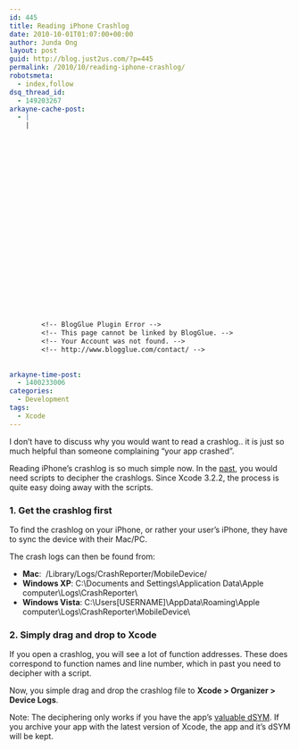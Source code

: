 ```yaml
---
id: 445
title: Reading iPhone Crashlog
date: 2010-10-01T01:07:00+00:00
author: Junda Ong
layout: post
guid: http://blog.just2us.com/?p=445
permalink: /2010/10/reading-iphone-crashlog/
robotsmeta:
  - index,follow
dsq_thread_id:
  - 149203267
arkayne-cache-post:
  - |
    |
        
        
        
        
        
        
        
        
        
        
        
        
        
        
        
        
        
        
        
        
        
        
        
        <!-- BlogGlue Plugin Error -->
        <!-- This page cannot be linked by BlogGlue. -->
        <!-- Your Account was not found. -->
        <!-- http://www.blogglue.com/contact/ -->
        
        
arkayne-time-post:
  - 1400233006
categories:
  - Development
tags:
  - Xcode
---
```

I don’t have to discuss why you would want to read a crashlog.. it is just so much helpful than someone complaining “your app crashed”.

Reading iPhone’s crashlog is so much simple now. In the <a href="http://blog.just2us.com/2010/02/how-to-read-iphone-crash-log/" onclick="__gaTracker('send', 'event', 'outbound-article', 'http://blog.just2us.com/2010/02/how-to-read-iphone-crash-log/', 'past');">past</a>, you would need scripts to decipher the crashlogs. Since Xcode 3.2.2, the process is quite easy doing away with the scripts.

### 1. Get the crashlog first

To find the crashlog on your iPhone, or rather your user’s iPhone, they have to sync the device with their Mac/PC.

The crash logs can then be found from:

  * **Mac**:  /Library/Logs/CrashReporter/MobileDevice/
  * **Windows XP**: C:\Documents and Settings\Application Data\Apple computer\Logs\CrashReporter\
  * **Windows Vista**: C:\Users\[USERNAME]\AppData\Roaming\Apple computer\Logs\CrashReporter\MobileDevice\

### 2. Simply drag and drop to Xcode

If you open a crashlog, you will see a lot of function addresses. These does correspond to function names and line number, which in past you need to decipher with a script.

Now, you simple drag and drop the crashlog file to **Xcode > Organizer > Device Logs**.

Note: The deciphering only works if you have the app’s <a href="http://blog.just2us.com/2010/02/how-to-read-iphone-crash-log/" onclick="__gaTracker('send', 'event', 'outbound-article', 'http://blog.just2us.com/2010/02/how-to-read-iphone-crash-log/', 'valuable dSYM');">valuable dSYM</a>. If you archive your app with the latest version of Xcode, the app and it’s dSYM will be kept.

<div style="font-size:0px;height:0px;line-height:0px;margin:0;padding:0;clear:both">
</div>